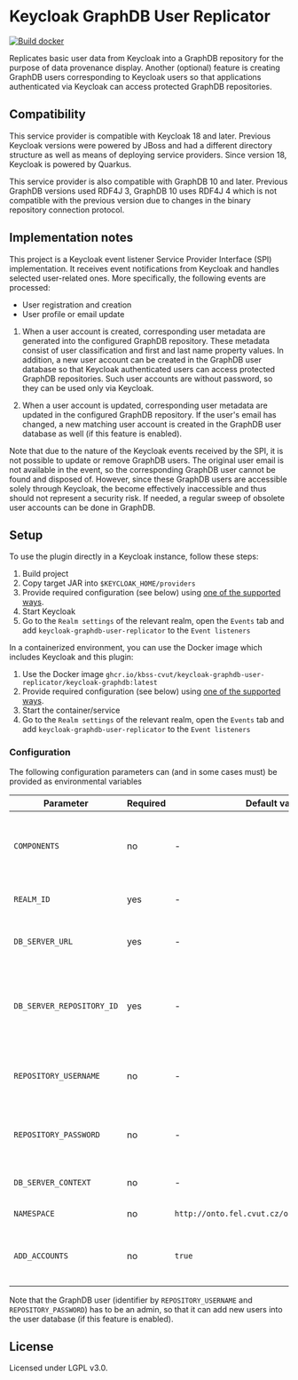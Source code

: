 # Keycloak GraphDB User Replicator 
[![Build docker](https://github.com/kbss-cvut/keycloak-graphdb-user-replicator/actions/workflows/build-docker.yml/badge.svg)](https://github.com/kbss-cvut/keycloak-graphdb-user-replicator/actions/workflows/build-docker.yml)

Replicates basic user data from Keycloak into a GraphDB repository for the purpose of data provenance display. 
Another (optional) feature is creating GraphDB users corresponding to Keycloak users so that applications authenticated 
via Keycloak can access protected GraphDB repositories.

## Compatibility

This service provider is compatible with Keycloak 18 and later. Previous Keycloak versions were powered by JBoss and had a different
directory structure as well as means of deploying service providers. Since version 18, Keycloak is powered by Quarkus.

This service provider is also compatible with GraphDB 10 and later. Previous GraphDB versions used RDF4J 3, GraphDB 10 uses
RDF4J 4 which is not compatible with the previous version due to changes in the binary repository connection protocol.

## Implementation notes

This project is a Keycloak event listener Service Provider Interface (SPI) implementation. It receives event notifications
from Keycloak and handles selected user-related ones. More specifically, the following events are processed:

* User registration and creation
* User profile or email update

1. When a user account is created, corresponding user metadata are generated into the configured GraphDB repository. These metadata
consist of user classification and first and last name property values. In addition, a new user account can be created in the GraphDB user database
so that Keycloak authenticated users can access protected GraphDB repositories. Such user accounts are without password, so they can be used
   only via Keycloak.
   
2. When a user account is updated, corresponding user metadata are updated in the configured GraphDB repository. If the user's email
has changed, a new matching user account is created in the GraphDB user database as well (if this feature is enabled).
   
Note that due to the nature of the Keycloak events received by the SPI, it is not possible to update or remove GraphDB users. The
original user email is not available in the event, so the corresponding GraphDB user cannot be found and disposed of. However, since
these GraphDB users are accessible solely through Keycloak, the become effectively inaccessible and thus should not represent a security
risk.
If needed, a regular sweep of obsolete user accounts can be done in GraphDB.


## Setup

To use the plugin directly in a Keycloak instance, follow these steps:

1. Build project
2. Copy target JAR into `$KEYCLOAK_HOME/providers`
3. Provide required configuration (see below) using [one of the supported ways](https://www.keycloak.org/server/configuration).
4. Start Keycloak
5. Go to the `Realm settings` of the relevant realm, open the `Events` tab and add `keycloak-graphdb-user-replicator` to the `Event listeners`

In a containerized environment, you can use the Docker image which includes Keycloak and this plugin:

1. Use the Docker image `ghcr.io/kbss-cvut/keycloak-graphdb-user-replicator/keycloak-graphdb:latest`
2. Provide required configuration (see below) using [one of the supported ways](https://www.keycloak.org/server/configuration).
3. Start the container/service
4. Go to the `Realm settings` of the relevant realm, open the `Events` tab and add `keycloak-graphdb-user-replicator` to the `Event listeners`

### Configuration

The following configuration parameters can (and in some cases must) be provided as environmental variables

| Parameter                 | Required | Default value                                  | Description                                                                                                                                                            |
|---------------------------|----------|------------------------------------------------|------------------------------------------------------------------------------------------------------------------------------------------------------------------------|
| `COMPONENTS`              | no       | -                                              | Base64 encoded configuration of DB_SERVER_REPOSITORY_ID, DB_SERVER_URL and REALM_ID through common assembly line configuration.                                        |
| `REALM_ID`                | yes      | -                                              | Identifier of the realm for which events should be processed.                                                                                                          |
| `DB_SERVER_URL`           | yes      | -                                              | URL of the GraphDB server on which user accounts corresponding to keycloak accounts need to be created.                                                                |
| `DB_SERVER_REPOSITORY_ID` | yes      | -                                              | Identifier of the repository into which basic user metadata should be replicated by this SPI. Repository URL will be resolved based on GraphDB server URL and this id. |
| `REPOSITORY_USERNAME`     | no       | -                                              | Username to authenticate with when replicating user metadata into the triple store repository and into the GraphDB user database.                                      |
| `REPOSITORY_PASSWORD`     | no       | -                                              | Password to authenticate with when replicating user metadata into the triple store repository and into the GraphDB user database.                                      |
| `DB_SERVER_CONTEXT`       | no       | -                                              | Identifier of named graph into which user account metadata will be saved.                                                                                              |
| `NAMESPACE`               | no       | `http://onto.fel.cvut.cz/ontologies/uzivatel/` | Namespace for generating user identifiers.                                                                                                                             |
| `ADD_ACCOUNTS`            | no       | `true`                                         | Allows disabling replication of user accounts to GraphDB's user database for deployments where such a functionality is not required.                                   |

Note that the GraphDB user (identifier by `REPOSITORY_USERNAME` and `REPOSITORY_PASSWORD`) has to be an admin, 
so that it can add new users into the user database (if this feature is enabled).


## License

Licensed under LGPL v3.0.
